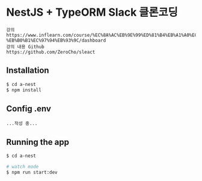 # NestJS + TypeORM Slack 클론코딩

```
강의
https://www.inflearn.com/course/%EC%8A%AC%EB%9E%99%ED%81%B4%EB%A1%A0%EC%BD%94%EB%94%A9-%EB%B0%B1%EC%97%94%EB%93%9C/dashboard
강의 내용 Github
https://github.com/ZeroCho/sleact
```

## Installation

```bash
$ cd a-nest
$ npm install
```

## Config .env

```
...작성 중...
```

## Running the app

```bash
$ cd a-nest

# watch mode
$ npm run start:dev
```
